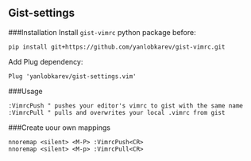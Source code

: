 ## Gist-settings

###Installation
Install `gist-vimrc` python package before:
```shell
pip install git+https://github.com/yanlobkarev/gist-vimrc.git
```
Add Plug dependency:
```vimscript
Plug 'yanlobkarev/gist-settings.vim'
```

###Usage
```vimscript
:VimrcPush " pushes your editor's vimrc to gist with the same name
:VimrcPull " pulls and overwrites your local .vimrc from gist
```

###Create uour own mappings
```vimscript
nnoremap <silent> <M-P> :VimrcPush<CR>
nnoremap <silent> <M-p> :VimrcPull<CR>
```
